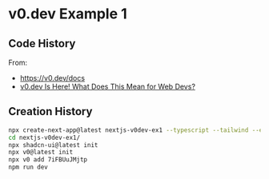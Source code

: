 # v0.dev Example 1

## Code History

From:

- https://v0.dev/docs
- [v0.dev Is Here! What Does This Mean for Web Devs?](https://youtu.be/eoahJ1W_IWQ?si=pgkMIBEBnX8jVO8Q)

## Creation History

```bash
npx create-next-app@latest nextjs-v0dev-ex1 --typescript --tailwind --eslint
cd nextjs-v0dev-ex1/
npx shadcn-ui@latest init
npx v0@latest init
npx v0 add 7iFBUuJMjtp
npm run dev
```
